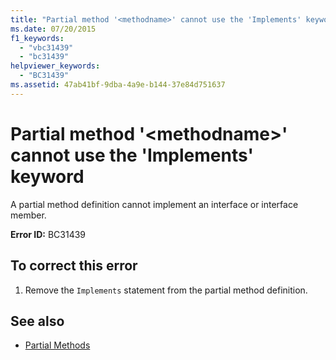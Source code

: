 ```yaml
---
title: "Partial method '<methodname>' cannot use the 'Implements' keyword"
ms.date: 07/20/2015
f1_keywords: 
  - "vbc31439"
  - "bc31439"
helpviewer_keywords: 
  - "BC31439"
ms.assetid: 47ab41bf-9dba-4a9e-b144-37e84d751637
---
```

# Partial method '\<methodname>' cannot use the 'Implements' keyword
A partial method definition cannot implement an interface or interface member.  
  
 **Error ID:** BC31439  
  
## To correct this error  
  
1. Remove the `Implements` statement from the partial method definition.  
  
## See also

- [Partial Methods](../programming-guide/language-features/procedures/partial-methods.md)
